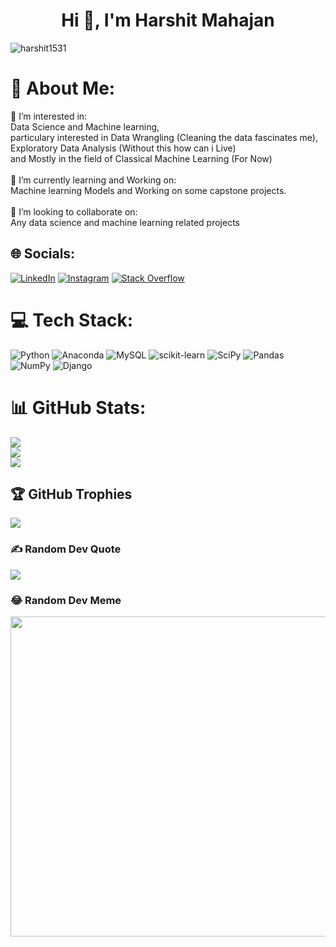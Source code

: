 <h1 align="center">Hi 👋, I'm Harshit Mahajan</h1>
<p align="left"> <img src="https://komarev.com/ghpvc/?username=harshit1531&label=Profile%20views&color=0e75b6&style=flat" alt="harshit1531" /> </p>

# 💫 About Me:
👀 I’m interested in:<br> Data Science and Machine learning, <br> particulary interested in Data Wrangling (Cleaning the data fascinates me), <br> Exploratory Data Analysis (Without this how can i Live)<br> and Mostly in the field of Classical Machine Learning (For Now)<br><br>🌱 I’m currently learning and Working on:<br> Machine learning Models and Working on some capstone projects.<br><br>💞️ I’m looking to collaborate on:<br> Any data science and machine learning related projects

## 🌐 Socials:
[![LinkedIn](https://img.shields.io/badge/LinkedIn-%230077B5.svg?logo=linkedin&logoColor=white)](https://linkedin.com/in/harshit1531) [![Instagram](https://img.shields.io/badge/Instagram-%23E4405F.svg?logo=Instagram&logoColor=white)](https://instagram.com/harshit_1531) [![Stack Overflow](https://img.shields.io/badge/-Stackoverflow-FE7A16?logo=stack-overflow&logoColor=white)](https://stackoverflow.com/users/21259673) 

# 💻 Tech Stack:
![Python](https://img.shields.io/badge/python-3670A0?style=for-the-badge&logo=python&logoColor=ffdd54) ![Anaconda](https://img.shields.io/badge/Anaconda-%2344A833.svg?style=for-the-badge&logo=anaconda&logoColor=white) ![MySQL](https://img.shields.io/badge/mysql-%2300f.svg?style=for-the-badge&logo=mysql&logoColor=white) ![scikit-learn](https://img.shields.io/badge/scikit--learn-%23F7931E.svg?style=for-the-badge&logo=scikit-learn&logoColor=white) ![SciPy](https://img.shields.io/badge/SciPy-%230C55A5.svg?style=for-the-badge&logo=scipy&logoColor=%white) ![Pandas](https://img.shields.io/badge/pandas-%23150458.svg?style=for-the-badge&logo=pandas&logoColor=white) ![NumPy](https://img.shields.io/badge/numpy-%23013243.svg?style=for-the-badge&logo=numpy&logoColor=white) ![Django](https://img.shields.io/badge/django-%23092E20.svg?style=for-the-badge&logo=django&logoColor=white)
# 📊 GitHub Stats:
![](https://github-readme-stats.vercel.app/api?username=harshit1531&theme=vision-friendly-dark&hide_border=false&include_all_commits=true&count_private=false)<br/>
![](https://github-readme-streak-stats.herokuapp.com/?user=harshit1531&theme=vision-friendly-dark&hide_border=false)<br/>
![](https://github-readme-stats.vercel.app/api/top-langs/?username=harshit1531&theme=vision-friendly-dark&hide_border=false&include_all_commits=true&count_private=false&layout=compact)

## 🏆 GitHub Trophies
![](https://github-profile-trophy.vercel.app/?username=harshit1531&theme=juicyfresh&no-frame=false&no-bg=false&margin-w=4)

### ✍️ Random Dev Quote
![](https://quotes-github-readme.vercel.app/api?type=horizontal&theme=radical)

### 😂 Random Dev Meme
<img src="https://random-memer.herokuapp.com/" width="512px"/>
